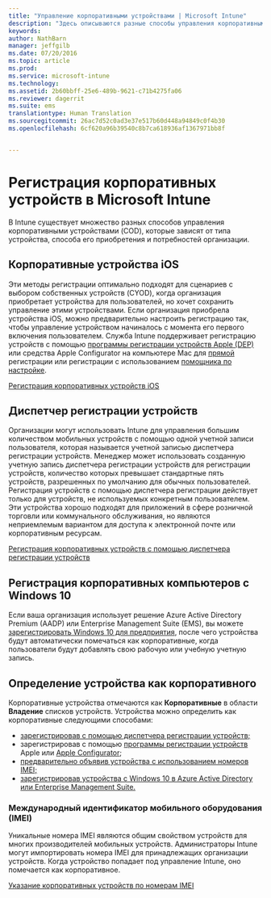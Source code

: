 ```yaml
---
title: "Управление корпоративными устройствами | Microsoft Intune"
description: "Здесь описываются разные способы управления корпоративными устройствами в зависимости от типа устройства, способа его приобретения и потребностей организации."
keywords: 
author: NathBarn
manager: jeffgilb
ms.date: 07/20/2016
ms.topic: article
ms.prod: 
ms.service: microsoft-intune
ms.technology: 
ms.assetid: 2b60bbff-25e6-489b-9621-c71b4275fa06
ms.reviewer: dagerrit
ms.suite: ems
translationtype: Human Translation
ms.sourcegitcommit: 26ac7d52c0ad3e37e517b60d448a94849c0f4b30
ms.openlocfilehash: 6cf620a96b39540c8b7ca618936af1367971bb8f


---
```


# Регистрация корпоративных устройств в Microsoft Intune
В Intune существует множество разных способов управления корпоративными устройствами (COD), которые зависят от типа устройства, способа его приобретения и потребностей организации.

## Корпоративные устройства iOS
Эти методы регистрации оптимально подходят для сценариев с выбором собственных устройств (CYOD), когда организация приобретает устройства для пользователей, но хочет сохранить управление этими устройствами. Если организация приобрела устройства iOS, можно предварительно настроить регистрацию так, чтобы управление устройством начиналось с момента его первого включения пользователем. Служба Intune поддерживает регистрацию устройств с помощью [ программы регистрации устройств Apple (DEP)](ios-device-enrollment-program-in-microsoft-intune.md) или средства Apple Configurator на компьютере Mac для [прямой](ios-direct-enrollment-in-microsoft-intune.md) регистрации или регистрации с использованием [помощника по настройке](ios-setup-assistant-enrollment-in-microsoft-intune.md).

[Регистрация корпоративных устройств iOS](enroll-corporate-owned-ios-devices-in-microsoft-intune.md)

## Диспетчер регистрации устройств
Организации могут использовать Intune для управления большим количеством мобильных устройств с помощью одной учетной записи пользователя, которая называется учетной записью диспетчера регистрации устройств. Менеджер может использовать созданную учетную запись диспетчера регистрации устройств для регистрации устройств, количество которых превышает стандартные пять устройств, разрешенных по умолчанию для обычных пользователей. Регистрация устройств с помощью диспетчера регистрации действует только для устройств, не используемых конкретным пользователем. Эти устройства хорошо подходят для приложений в сфере розничной торговли или коммунального обслуживания, но являются неприемлемым вариантом для доступа к электронной почте или корпоративным ресурсам.

[Регистрация корпоративных устройств с помощью диспетчера регистрации устройств](enroll-corporate-owned-devices-with-the-device-enrollment-manager-in-microsoft-intune.md)

## Регистрация корпоративных компьютеров с Windows 10

Если ваша организация использует решение Azure Active Directory Premium (AADP) или Enterprise Management Suite (EMS), вы можете [зарегистрировать Windows 10 для предприятия](https://docs.microsoft.com/active-directory/active-directory-azureadjoin-windows10-devices-overview), после чего устройства будут автоматически помечаться как корпоративные, когда пользователи будут добавлять свою рабочую или учебную учетную запись.

## Определение устройства как корпоративного

Корпоративные устройства отмечаются как **Корпоративные** в области **Владение** списков устройств. Устройства можно определить как корпоративные следующими способами:

 - [зарегистрировав с помощью диспетчера регистрации устройств;](enroll-corporate-owned-devices-with-the-device-enrollment-manager-in-microsoft-intune.md)
 - зарегистрировав с помощью [программы регистрации устройств](ios-device-enrollment-program-in-microsoft-intune.md) Apple или [Apple Configurator](ios-setup-assistant-enrollment-in-microsoft-intune.md);
 - [предварительно объявив устройства с использованием номеров IMEI;](specify-corporate-owned-devices-with-international-mobile-equipment-identity-imei-numbers.md)
 - [зарегистрировав устройства с Windows 10 в Azure Active Directory или Enterprise Management Suite.](https://docs.microsoft.com/active-directory/active-directory-azureadjoin-windows10-devices-overview)

### Международный идентификатор мобильного оборудования (IMEI)

Уникальные номера IMEI являются общим свойством устройств для многих производителей мобильных устройств. Администраторы Intune могут импортировать номера IMEI для принадлежащих организации устройств. Когда устройство попадает под управление Intune, оно помечается как корпоративное.

[Указание корпоративных устройств по номерам IMEI](specify-corporate-owned-devices-with-international-mobile-equipment-identity-imei-numbers.md)



<!--HONumber=Jul16_HO3-->


